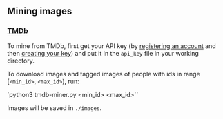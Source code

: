 ## Mining images

### [TMDb](https://themoviedb.org)
To mine from TMDb, first get your API key
(by [registering an account](https://www.themoviedb.org/account/signup)
and then [creating your key](https://www.themoviedb.org/settings/api))
and put it in the `api_key` file in your working directory.

To download images and tagged images of people with ids
in range [`<min_id>`, `<max_id>`), run:

`python3 tmdb-miner.py <min_id> <max_id>``

Images will be saved in `./images`.
